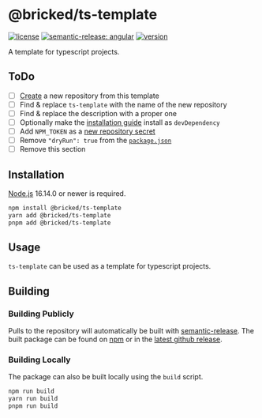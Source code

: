 # @bricked/ts-template

[![license](https://custom-icon-badges.demolab.com/github/license/brycked/ts-template?logo=law)](LICENSE.md)
[![semantic-release: angular](https://img.shields.io/badge/semantic--release-angular-e10079?logo=semantic-release)](https://github.com/semantic-release/semantic-release)
[![version](https://img.shields.io/npm/v/@bricked/ts-template?color=crimson&logo=npm)](https://www.npmjs.com/package/@bricked/ts-template)

A template for typescript projects.

## ToDo

- [ ] [Create](https://github.com/brycked/ts-template/generate) a new repository from this template
- [ ] Find & replace `ts-template` with the name of the new repository
- [ ] Find & replace the description with a proper one
- [ ] Optionally make the [installation guide](#installation) install as `devDependency`
- [ ] Add `NPM_TOKEN` as a [new repository secret](https://github.com/brycked/ts-template/settings/secrets/actions/new)
- [ ] Remove `"dryRun": true` from the [`package.json`](./package.json)
- [ ] Remove this section

## Installation

[Node.js](https://nodejs.org/) 16.14.0 or newer is required.

```sh
npm install @bricked/ts-template
yarn add @bricked/ts-template
pnpm add @bricked/ts-template
```

<!--
```sh
npm install --save-dev @bricked/ts-template
yarn add --dev @bricked/ts-template
pnpm add --dev @bricked/ts-template
```
-->

## Usage

`ts-template` can be used as a template for typescript projects.

## Building

### Building Publicly

Pulls to the repository will automatically be built with [semantic-release](https://github.com/semantic-release/npm).
The built package can be found on [npm](https://www.npmjs.com/package/@bricked/ts-template?activeTab=code) or in the
[latest github release](https://github.com/brycked/ts-template/releases/latest).

### Building Locally

The package can also be built locally using the `build` script.

```sh
npm run build
yarn run build
pnpm run build
```

